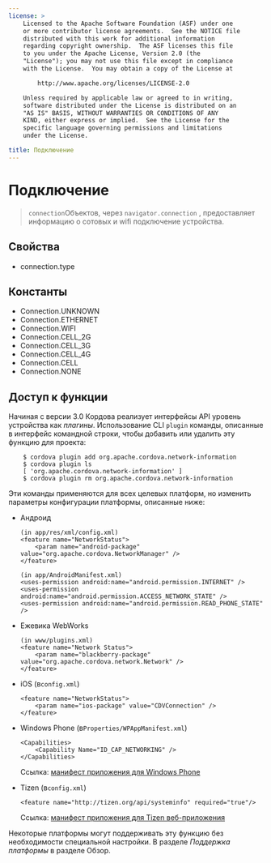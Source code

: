 ```yaml
---
license: >
    Licensed to the Apache Software Foundation (ASF) under one
    or more contributor license agreements.  See the NOTICE file
    distributed with this work for additional information
    regarding copyright ownership.  The ASF licenses this file
    to you under the Apache License, Version 2.0 (the
    "License"); you may not use this file except in compliance
    with the License.  You may obtain a copy of the License at

        http://www.apache.org/licenses/LICENSE-2.0

    Unless required by applicable law or agreed to in writing,
    software distributed under the License is distributed on an
    "AS IS" BASIS, WITHOUT WARRANTIES OR CONDITIONS OF ANY
    KIND, either express or implied.  See the License for the
    specific language governing permissions and limitations
    under the License.

title: Подключение
---
```


# Подключение

> `connection`Объектов, через `navigator.connection` , предоставляет информацию о сотовых и wifi подключение устройства.

## Свойства

*   connection.type

## Константы

*   Connection.UNKNOWN
*   Connection.ETHERNET
*   Connection.WIFI
*   Connection.CELL_2G
*   Connection.CELL_3G
*   Connection.CELL_4G
*   Connection.CELL
*   Connection.NONE

## Доступ к функции

Начиная с версии 3.0 Кордова реализует интерфейсы API уровень устройства как *плагины*. Использование CLI `plugin` команды, описанные в интерфейс командной строки, чтобы добавить или удалить эту функцию для проекта:

        $ cordova plugin add org.apache.cordova.network-information
        $ cordova plugin ls
        [ 'org.apache.cordova.network-information' ]
        $ cordova plugin rm org.apache.cordova.network-information
    

Эти команды применяются для всех целевых платформ, но изменить параметры конфигурации платформы, описанные ниже:

*   Андроид
    
        (in app/res/xml/config.xml)
        <feature name="NetworkStatus">
            <param name="android-package" value="org.apache.cordova.NetworkManager" />
        </feature>
        
        (in app/AndroidManifest.xml)
        <uses-permission android:name="android.permission.INTERNET" />
        <uses-permission android:name="android.permission.ACCESS_NETWORK_STATE" />
        <uses-permission android:name="android.permission.READ_PHONE_STATE" />
        

*   Ежевика WebWorks
    
        (in www/plugins.xml)
        <feature name="Network Status">
            <param name="blackberry-package" value="org.apache.cordova.network.Network" />
        </feature>
        

*   iOS (в`config.xml`)
    
        <feature name="NetworkStatus">
            <param name="ios-package" value="CDVConnection" />
        </feature>
        

*   Windows Phone (в`Properties/WPAppManifest.xml`)
    
        <Capabilities>
            <Capability Name="ID_CAP_NETWORKING" />
        </Capabilities>
        
    
    Ссылка: [манифест приложения для Windows Phone][1]

*   Tizen (в`config.xml`)
    
        <feature name="http://tizen.org/api/systeminfo" required="true"/>
        
    
    Ссылка: [манифест приложения для Tizen веб-приложения][2]

 [1]: http://msdn.microsoft.com/en-us/library/ff769509%28v=vs.92%29.aspx
 [2]: https://developer.tizen.org/help/topic/org.tizen.help.gs/Creating%20a%20Project.html?path=0_1_1_3#8814682_CreatingaProject-EditingconfigxmlFeatures

Некоторые платформы могут поддерживать эту функцию без необходимости специальной настройки. В разделе *Поддержка платформы* в разделе Обзор.